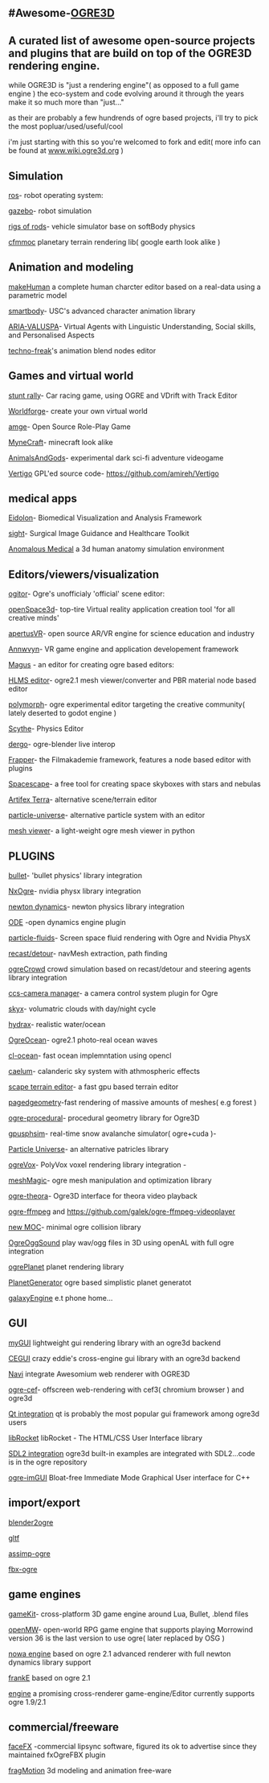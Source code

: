 #Awesome-[OGRE3D](https://www.ogre3d.org)
------------------------------------------------------------------------------------------------

A curated list of awesome open-source projects and plugins that are build on top of the OGRE3D rendering engine.
-------------------------------------------------------------------------------------
while OGRE3D is "just a rendering engine"( as opposed to a full game engine ) the eco-system and code evolving around it through the years make it so much more than "just..."

as their are probably a few hundrends of ogre based projects, i'll try to pick the most popluar/used/useful/cool

i'm just starting with this so you're welcomed to fork and edit( more info can be found at www.wiki.ogre3d.org )

Simulation
----------------------
[ros](http://www.ros.org)- robot operating system: 

[gazebo](http://gazebosim.org)- robot simulation 

[rigs of rods](https://www.rigsofrods.org)- vehicle simulator base on softBody physics 

[cfmmoc](https://github.com/cfmmoc/cfmmoc) planetary terrain rendering lib( google earth look alike )


Animation and modeling
--------------------------
[makeHuman](http://www.makehumancommunity.org) a complete human charcter editor based on a real-data using a parametric model 

[smartbody](http://smartbody.ict.usc.edu)- USC's advanced character animation library 

[ARIA-VALUSPA](http://aria-agent.eu)- Virtual Agents with Linguistic Understanding, Social skills, and Personalised Aspects 

[techno-freak](https://bitbucket.org/ogreaddons/technofreak-animation-blend-edito)'s animation blend nodes editor


Games and virtual world
-----------------------------
[stunt rally](https://stuntrally.tuxfamily.org/)- Car racing game, using OGRE and VDrift with Track Editor 

[Worldforge](https://www.worldforge.org/)- create your own virtual world 

[amge](https://github.com/cookgreen/AMGE)- Open Source Role-Play Game 

[MyneCraft](https://github.com/David-Parker/MyneCraft)- minecraft look alike 

[AnimalsAndGods](https://github.com/Fixtone/AnimalsAndGods/tree/Alpha)- experimental dark sci-fi adventure videogame 

[Vertigo](http://www.vertigo-game.com) GPL'ed source code- https://github.com/amireh/Vertigo

medical apps
--------------------------------------------------
[Eidolon](https://github.com/ericspod/Eidolon)- Biomedical Visualization and Analysis Framework 

[sight](https://github.com/IRCAD-IHU/sight)- Surgical Image Guidance and Healthcare Toolkit 

[Anomalous Medical](https://github.com/AnomalousMedical/Medical) a 3d human anatomy simulation environment

Editors/viewers/visualization
------------------------------
[ogitor](https://bitbucket.org/ogitor/ogitor)- Ogre's unofficialy 'official' scene editor:  

[openSpace3d](http://www.openspace3d.com)- top-tire Virtual reality application creation tool 'for all creative minds' 

[apertusVR](http://apertusvr.org)- open source AR/VR engine for science education and industry  

[Annwvyn](https://www.annwvyn.org)- VR game engine and application developement framework 

[Magus](https://github.com/spookyboo/Magus) - an editor for creating ogre based editors: 

[HLMS editor](https://github.com/spookyboo/HLMSEditor)- ogre2.1 mesh viewer/converter and PBR material node based editor

[polymorph](https://polymorph.cool)- ogre experimental editor targeting the creative community( lately deserted to godot engine )

[Scythe](https://sourceforge.net/projects/physicseditor)- Physics Editor 

[dergo](https://bitbucket.org/dark_sylinc/dergo-blender)- ogre-blender live interop 

[Frapper](https://sourceforge.net/projects/frapper)- the Filmakademie framework, features a node based editor with plugins 

[Spacescape](http://alexcpeterson.com/spacescape/)- a free tool for creating space skyboxes with stars and nebulas 

[Artifex Terra](www.artifexterra.com/)- alternative scene/terrain editor 

[particle-universe](https://github.com/spookyboo/particle-universe-editor)- alternative particle system with an editor 

[mesh viewer](https://github.com/OGRECave/ogre-meshviewer)- a light-weight ogre mesh viewer in python 



PLUGINS
------------------------------
[bullet](https://bitbucket.org/alexeyknyshev/ogrebullet)- 'bullet physics' library integration 

[NxOgre](https://github.com/betajaen/nxogre)- nvidia physx library integration 

[newton dynamics](https://github.com/rastullahs-lockenpracht/ogrenewt)- newton physics library integration 

[ODE](http://tuan.kuranes.free.fr/Ogre.html#OgreOde) -open dynamics engine plugin

[particle-fluids](https://github.com/bwasty/particle-fluids)- Screen space fluid rendering with Ogre and Nvidia PhysX 

[recast/detour](https://bitbucket.org/ogreaddons/ogrerecast)- navMesh extraction, path finding 

[ogreCrowd](https://bitbucket.org/ogreaddons/ogrecrowd) crowd simulation based on recast/detour and steering agents library integration 

[ccs-camera manager](https://bitbucket.org/ogreaddons/ogre-ccs)- a camera control system plugin for Ogre 

[skyx](https://bitbucket.org/ogreaddons/skyx)- volumatric clouds with day/night cycle 

[hydrax](https://bitbucket.org/ogreaddons/hydrax)- realistic water/ocean 

[OgreOcean](https://github.com/yoyTeam/OgreOcean)- ogre2.1 photo-real ocean waves 

[cl-ocean](https://github.com/sanguinariojoe/hydrocl)- fast ocean implemntation using opencl 

[caelum](https://github.com/OGRECave/ogre-caelum)- calanderic sky system with athmospheric effects 

[scape terrain editor](https://github.com/OGRECave/scape)- a fast gpu based terrain editor 

[pagedgeometry](https://github.com/OGRECave/ogre-pagedgeometry)-fast rendering of massive amounts of meshes( e.g forest ) 

[ogre-procedural](https://github.com/OGRECave/ogre-procedural)-  procedural geometry library for Ogre3D 

[gpusphsim](https://bitbucket.org/ogreaddons/gpusphsim)- real-time snow avalanche simulator( ogre+cuda )- 

[Particle Universe](http://wiki.ogre3d.org/Particle+Universe+plugin)- an alternative patricles library 

[ogreVox](https://github.com/holocronweaver/OgreVox)- PolyVox voxel rendering library integration - 

[meshMagic](https://github.com/blakharaz/meshmagick)- ogre mesh manipulation and optimization library 

[ogre-theora](https://github.com/OGRECave/ogre-video)- Ogre3D interface for theora video playback 

[ogre-ffmpeg](https://github.com/TheSHEEEP/OgreVideoPlugin) and https://github.com/galek/ogre-ffmpeg-videoplayer 

[new MOC](https://bitbucket.org/ogreaddons/new-minimal-ogre-collision)- minimal ogre collision library 

[OgreOggSound](https://sourceforge.net/projects/ogreoggsound/) play wav/ogg files in 3D using openAL with full ogre integration

[ogrePlanet](https://bitbucket.org/lingfors/ogreplanet/src/default/) planet rendering library

[PlanetGenerator](http://giogix2.github.io/PlanetGenerator/) ogre based simplistic planet generatot

[galaxyEngine](https://forums.ogre3d.org/viewtopic.php?t=62556) e.t phone home...

GUI
---------------------
[myGUI](http://mygui.info) lightweight gui rendering library with an ogre3d backend

[CEGUI](http://cegui.org.uk) crazy eddie's cross-engine gui library with an ogre3d backend

[Navi](https://github.com/khrona/Navi) integrate Awesomium web renderer with OGRE3D

[ogre-cef](https://github.com/qwertzui11/cef_osr)-  offscreen web-rendering with cef3( chromium browser ) and ogre3d 

[Qt integration](https://github.com/search?q=qt+ogre) qt is probably the most popular gui framework among ogre3d users 

[libRocket](https://github.com/libRocket/libRocket) libRocket - The HTML/CSS User Interface library

[SDL2 integration](https://www.libsdl.org) ogre3d built-in examples are integrated with SDL2...code is in the ogre repository

[ogre-imGUI](https://github.com/OGRECave/ogre-imgui) Bloat-free Immediate Mode Graphical User interface for C++

import/export
-----------------------
[blender2ogre](https://github.com/OGRECave/blender2ogre)

[gltf](https://github.com/Ybalrid/Ogre_glTF)

[assimp-ogre](https://github.com/OGRECave/ogre-assimp)

[fbx-ogre](https://github.com/Anomalous-Software/fxogrefbx)

game engines
-------------------------------
[gameKit](https://github.com/gamekit-developers/gamekit)- cross-platform 3D game engine around Lua, Bullet, .blend files 

[openMW](https://github.com/OpenMW/openmw/tree/openmw-36)- open-world RPG game engine that supports playing Morrowind
 version 36 is the last version to use ogre( later replaced by OSG )

[nowa engine](https://sourceforge.net/projects/nowa-engine/) based on ogre 2.1 advanced renderer with full newton dynamics library support

[frankE](https://github.com/devxkh/FrankE) based on ogre 2.1

[engine](https://github.com/gsage/engine) a promising cross-renderer game-engine/Editor currently supports ogre 1.9/2.1


commercial/freeware
----------------------------------------------------------

[faceFX](https://facefx.com) -commercial lipsync software, figured its ok to advertise since they maintained fxOgreFBX plugin

[fragMotion](www.fragmosoft.com) 3d modeling and animation free-ware 





